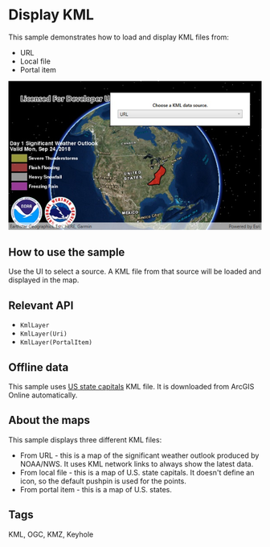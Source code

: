 ﻿# Display KML

This sample demonstrates how to load and display KML files from:

* URL
* Local file
* Portal item

![](DisplayKml.jpg)

## How to use the sample

Use the UI to select a source. A KML file from that source will be loaded and displayed in the map. 

## Relevant API

* `KmlLayer`
* `KmlLayer(Uri)`
* `KmlLayer(PortalItem)`

## Offline data

This sample uses [US state capitals](https://arcgisruntime.maps.arcgis.com/home/item.html?id=324e4742820e46cfbe5029ff2c32cb1f) KML file. It is downloaded from ArcGIS Online automatically.

## About the maps

This sample displays three different KML files:

* From URL - this is a map of the significant weather outlook produced by NOAA/NWS. It uses KML network links to always show the latest data.
* From local file - this is a map of U.S. state capitals. It doesn't define an icon, so the default pushpin is used for the points.
* From portal item - this is a map of U.S. states.

## Tags

KML, OGC, KMZ, Keyhole